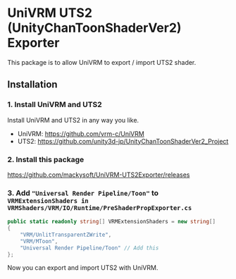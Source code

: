 # UniVRM UTS2 (UnityChanToonShaderVer2) Exporter

This  package is to allow UniVRM to export / import UTS2 shader.

## Installation

### 1. Install UniVRM and UTS2

Install UniVRM and UTS2 in any way you like.

- UniVRM: https://github.com/vrm-c/UniVRM
- UTS2: https://github.com/unity3d-jp/UnityChanToonShaderVer2_Project

### 2. Install this package
https://github.com/mackysoft/UniVRM-UTS2Exporter/releases

### 3. Add `"Universal Render Pipeline/Toon"` to `VRMExtensionShaders in VRMShaders/VRM/IO/Runtime/PreShaderPropExporter.cs`

```cs
public static readonly string[] VRMExtensionShaders = new string[]
{
    "VRM/UnlitTransparentZWrite",
    "VRM/MToon",
    "Universal Render Pipeline/Toon" // Add this
};
```

Now you can export and import UTS2 with UniVRM.
